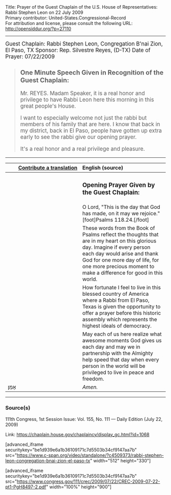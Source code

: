 <html>
<head></head>
<body>
Title: Prayer of the Guest Chaplain of the U.S. House of Representatives: Rabbi Stephen Leon on 22 July 2009<br />
Primary contributor: United-States.Congressional-Record<br />
For attribution and license, please consult the following URL: <a href="http://opensiddur.org/?p=27110">http://opensiddur.org/?p=27110</a>
<p />
<hr />

<div class="english" style="font-size:1.2em;">
Guest Chaplain: Rabbi Stephen Leon, Congregation B'nai Zion, El Paso, TX
Sponsor: Rep. Silvestre Reyes, (D-TX)
Date of Prayer: 07/22/2009

<blockquote>
<h3>One Minute Speech Given in Recognition of the Guest Chaplain:</h3>

Mr. REYES. Madam Speaker, it is a real honor and privilege to have Rabbi Leon here this morning in this great people's House.

I want to especially welcome not just the rabbi but members of his family that are here. I know that back in my district, back in El Paso, people have gotten up extra early to see the rabbi give our opening prayer.

It's a real honor and a real privilege and pleasure.
</blockquote>
</div>

<hr />

<table style="margin-left: auto;margin-right: auto;" class="draggable">
<thead><tr><th id="x" style="text-align: right;"><a href="/contributing/upload/">Contribute a translation</a></th><th style="text-align: left;">English (source)</th></tr></thead>
<tbody>
<tr><td style="vertical-align:top;" width="46%">
<div class="liturgy"><span lang="he">

</span></div></td>
 
<td style="vertical-align:top;" width="53%">
<div class="english">
<h3>Opening Prayer Given by the Guest Chaplain:</h3>
</div></td></tr>

<tr><td style="vertical-align:top;" width="46%">
<div class="liturgy"><span lang="he">

</span></div></td>
 
<td style="vertical-align:top;" width="53%">
<div class="english">
O Lord, 
"This is the day that God has made, 
on it may we rejoice."[foot]Psalms 118.24.[/foot]
</div></td></tr>


<tr><td style="vertical-align:top;" width="46%">
<div class="liturgy"><span lang="he">

</span></div></td>
 
<td style="vertical-align:top;" width="53%">
<div class="english">
These words from the Book of Psalms 
reflect the thoughts that are in my heart 
on this glorious day. 
Imagine if every person each day 
would arise and thank God 
for one more day of life, 
for one more precious moment 
to make a difference for good in this world.
</div></td></tr>


<tr><td style="vertical-align:top;" width="46%">
<div class="liturgy"><span lang="he">

</span></div></td>
 
<td style="vertical-align:top;" width="53%">
<div class="english">
How fortunate I feel 
to live in this blessed country of America 
where a Rabbi from El Paso, Texas 
is given the opportunity to offer a prayer 
before this historic assembly 
which represents the highest ideals of democracy.
</div></td></tr>


<tr><td style="vertical-align:top;" width="46%">
<div class="liturgy"><span lang="he">

</span></div></td>
 
<td style="vertical-align:top;" width="53%">
<div class="english">
May each of us here realize 
what awesome moments God gives us each day 
and may we in partnership with the Almighty 
help speed that day 
when every person in the world 
will be privileged 
to live in peace and freedom.
</div></td></tr>


<tr><td style="vertical-align:top;" width="46%">
<div class="liturgy"><span lang="he">
אָמֵן׃
</span></div></td>
 
<td style="vertical-align:top;" width="53%">
<div class="english">
<em>Amen.</em>
</div></td></tr>
</tbody></table>

<hr />

<h3>Source(s)</h3>

111th Congress, 1st Session
Issue: Vol. 155, No. 111 — Daily Edition (July 22, 2009)

Link: <a href="https://chaplain.house.gov/chaplaincy/display_gc.html?id=1068">https://chaplain.house.gov/chaplaincy/display_gc.html?id=1068</a>

[advanced_iframe securitykey="be1d939e6a1b36109171c7d5503b34cf9147aa7b" src="https://www.c-span.org/video/standalone/?c4509373/rabbi-stephen-leon-congregation-bnai-zion-el-paso-tx" width="512" height="330"]

[advanced_iframe securitykey="be1d939e6a1b36109171c7d5503b34cf9147aa7b" src="https://www.congress.gov/111/crec/2009/07/22/CREC-2009-07-22-pt1-PgH8497-2.pdf" width="100%" height="900"]
</body>
</html>